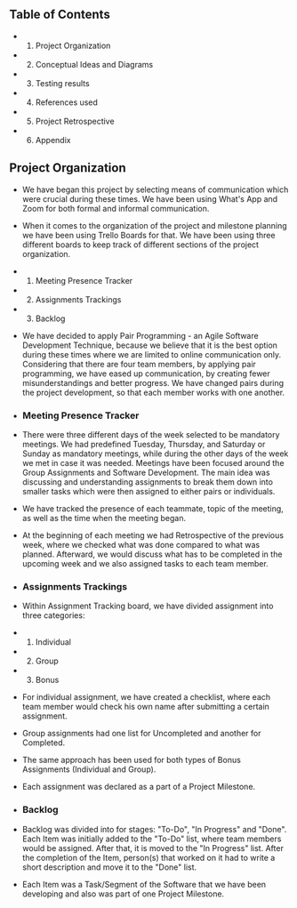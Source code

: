 ## **Table of Contents**
*   1. Project Organization
*   2. Conceptual Ideas and Diagrams
*   3. Testing results
*   4. References used
*   5. Project Retrospective
*   6. Appendix

## **Project Organization**

*   We have began this project by selecting means of communication which were crucial during these times. We have been using What's App and Zoom for both formal and informal communication. 
*   When it comes to the organization of the project and milestone planning we have been using Trello Boards for that. We have been using three different boards to keep track of different sections of the project organization.
*   1. Meeting Presence Tracker
*   2. Assignments Trackings
*   3. Backlog

*   We have decided to apply Pair Programming - an Agile Software Development Technique, because we believe that it is the best option during these times where we are limited to online communication only. Considering that there are four team members, by applying pair programming, we have eased up communication, by creating fewer misunderstandings and better progress. We have changed pairs during the project development, so that each member works with one another.

*   ### **Meeting Presence Tracker**

*   There were three different days of the week selected to be mandatory meetings.  We had predefined Tuesday, Thursday, and Saturday or Sunday as mandatory meetings, while during the other days of the week we met in case it was needed. Meetings have been focused around the Group Assignments and Software Development. The main idea was discussing and understanding assignments to break them down into smaller tasks which were then assigned to either pairs or individuals.
*   We have tracked the presence of each teammate, topic of the meeting, as well as the time when the meeting began. 
*   At the beginning of each meeting we had Retrospective of the previous week, where we checked what was done compared to what was planned. Afterward, we would discuss what has to be completed in the upcoming week and we also assigned tasks to each team member.

*   ### **Assignments Trackings**

*   Within Assignment Tracking board, we have divided assignment into three categories:
*   1. Individual
*   2. Group
*   3. Bonus

*   For individual assignment, we have created a checklist, where each team member would check his own name after submitting a certain assignment. 
*   Group assignments had one list for Uncompleted and another for Completed.
*   The same approach has been used for both types of Bonus Assignments (Individual and Group).

*   Each assignment was declared as a part of a Project Milestone.

*   ### **Backlog**

*   Backlog was divided into for stages: "To-Do", "In Progress" and "Done". Each Item was initially added to the "To-Do" list, where team members would be assigned. After that, it is moved to the "In Progress" list. After the completion of the Item, person(s) that worked on it had to write a short description and move it to the "Done" list.

*   Each Item was a Task/Segment of the Software that we have been developing and also was part of one Project Milestone.
